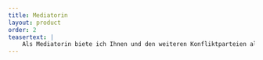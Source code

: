```yaml
---
title: Mediatorin
layout: product
order: 2
teasertext: |
    Als Mediatorin biete ich Ihnen und den weiteren Konfliktparteien allparteilich meine Leistungen im Rahmen des Mediationsgesetzes an. Die Mediation ist ein vertrauliches und strukturiertes Verfahren, in dem die beteiligten Parteien freiwillig und eigenverantwortlich eine einvernehmliche Beilegung ihres Konflikts anstreben. Die erzielte Einigung kann in einer Abschlussvereinbarung dokumentiert werden. Als Mediatorin habe ich in vielen Beratungsprozessen erlebt, dass ein konstruktiv und gemeinschaftlich erarbeitetes Ergebnis bei den Konfliktbeteiligten eher zu einer gelösten Haltung führt, als ein Kompromiss oder Vergleich. 
---
```

